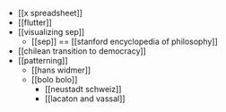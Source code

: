 - [[x spreadsheet]]
- [[flutter]]
- [[visualizing sep]]
  - [[sep]] == [[stanford encyclopedia of philosophy]]
- [[chilean transition to democracy]]
- [[patterning]]
	- [[hans widmer]]
	- [[bolo bolo]]
		- [[neustadt schweiz]]
		- [[lacaton and vassal]]